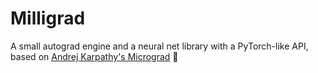 # Milligrad
A small autograd engine and a neural net library with a PyTorch-like API, based on [Andrej Karpathy's Micrograd](https://github.com/karpathy/micrograd) 🙏
